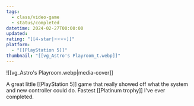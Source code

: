 ```yaml
---
tags:
  - class/video-game
  - status/completed
datetime: 2024-02-27T00:00:00
updated: 
rating: "[[4-star|⭐️⭐️⭐️⭐️]]"
platform:
  - "[[PlayStation 5]]"
thumbnail: "[[vg_Astro's Playroom_t.webp]]"
---
```

![[vg_Astro's Playroom.webp|media-cover]]

A great little [[PlayStation 5]] game that really showed off what the system and new controller could do. Fastest [[Platinum trophy]] I've ever completed.